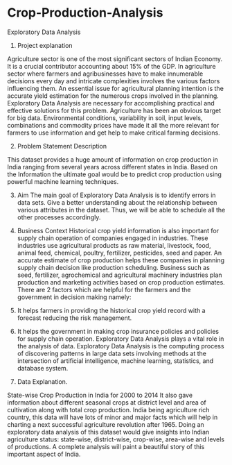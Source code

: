 # Crop-Production-Analysis

Exploratory Data Analysis

1.	Project explanation

Agriculture sector is one of the most significant sectors of Indian Economy. It is a crucial contributor accounting about 15% of the GDP. In agriculture sector where farmers and agribusinesses have to make innumerable decisions every day and intricate complexities involves the various factors influencing them. 
An essential issue for agricultural planning intention is the accurate yield estimation for the numerous crops involved in the planning. Exploratory Data Analysis are necessary for accomplishing practical and effective solutions for this problem. Agriculture has been an obvious target for big data. Environmental conditions, variability in soil, input levels, combinations and commodity prices have made it all the more relevant for farmers to use information and get help to make critical farming decisions.

2.	Problem Statement Description

This dataset provides a huge amount of information on crop production in India ranging from several years across different states in India. Based on the Information the ultimate goal would be to predict crop production using powerful machine learning techniques.

3.	Aim
The main goal of Exploratory Data Analysis is to identify errors in data sets. Give a better understanding about the relationship between various attributes in the dataset. Thus, we will be able to schedule all the other processes accordingly.
4.	Business Context
Historical crop yield information is also important for supply chain operation of companies engaged in industries. These industries use agricultural products as raw material, livestock, food, animal feed, chemical, poultry, fertilizer, pesticides, seed and paper.
 An accurate estimate of crop production helps these companies in planning supply chain decision like production scheduling.
Business such as seed, fertilizer, agrochemical and agricultural machinery industries plan production and marketing activities based on crop production estimates. 
There are 2 factors which are helpful for the farmers and the government in decision making namely:
1.	It helps farmers in providing the historical crop yield record with a forecast reducing the risk management.

2.	It helps the government in making crop insurance policies and policies for supply chain operation.
Exploratory Data Analysis plays a vital role in the analysis of data. Exploratory Data Analysis is the computing process of discovering patterns in large data sets involving methods at the intersection of artificial intelligence, machine learning, statistics, and database system.
5.	Data Explanation.
 
State-wise Crop Production in India for 2000 to 2014
It also gave information about different seasonal crops at district level and area of cultivation along with total crop production. India being agriculture rich country, this data will have lots of minor and major facts which will help in charting a next successful agriculture revolution after 1965. 
Doing an exploratory data analysis of this dataset would give insights into Indian agriculture status: state-wise, district-wise, crop-wise, area-wise and levels of productions. A complete analysis will paint a beautiful story of this important aspect of India.
